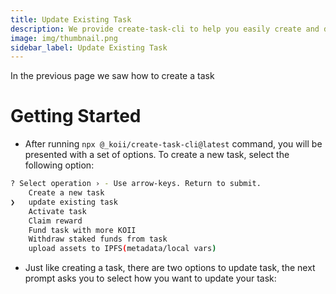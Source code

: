 ```yaml
---
title: Update Existing Task
description: We provide create-task-cli to help you easily create and deploy your task.
image: img/thumbnail.png
sidebar_label: Update Existing Task
---
```


In the previous page we saw how to create a task 

# Getting Started

- After running `npx @_koii/create-task-cli@latest` command, you will be presented with a set of options. To create a new task, select the following option:

```bash
? Select operation › - Use arrow-keys. Return to submit.
    Create a new task
❯   update existing task
    Activate task
    Claim reward
    Fund task with more KOII
    Withdraw staked funds from task
    upload assets to IPFS(metadata/local vars)
```

- Just like creating a task, there are two options to update task, the next prompt asks you to select how you want to update your task:

